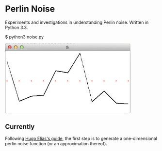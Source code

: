 Perlin Noise
============

Experiments and investigations in understanding Perlin noise. Written in Python 3.3.

$ python3 noise.py

![screenshot](doc/images/screenshot_1.png)

Currently
---------

Following [Hugo Elias's guide](http://freespace.virgin.net/hugo.elias/models/m_perlin.htm), the first step is to
generate a one-dimensional perlin noise function (or an approximation thereof).
